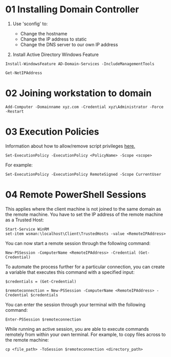 # 01 Installing Domain Controller

1. Use 'sconfig' to:
    - Change the hostname
    - Change the IP address to static
    - Change the DNS server to our own IP address

2. Install Active Directory Windows Feature

```shell
Install-WindowsFeature AD-Domain-Services -IncludeManagementTools

Get-NetIPAddress
```
# 02 Joining workstation to domain

```shell
Add-Computer -Domainname xyz.com -Credential xyz\Administrator -Force -Restart
```
# 03 Execution Policies 

Information about how to allow/remove script privileges [here.](https://learn.microsoft.com/en-au/powershell/module/microsoft.powershell.core/about/about_execution_policies?view=powershell-7.2)

```shell
Set-ExecutionPolicy -ExecutionPolicy <PolicyName> -Scope <scope>
```
For example:
```shell
Set-ExecutionPolicy -ExecutionPolicy RemoteSigned -Scope CurrentUser
```
# 04 Remote PowerShell Sessions

This applies where the client machine is not joined to the same domain as the remote machine.
You have to set the IP address of the remote machine as a Trusted Host:

```shell
Start-Service WinRM
set-item wsman:\localhost\Client\TrustedHosts -value <RemoteIPAddress>
```
You can now start a remote session through the following command:
```shell
New-PSSession -ComputerName <RemoteIPAddress> -Credential (Get-Credential)
```
To automate the process further for a particular connection, you can create a variable that executes this command with a specified input:
```shell
$credentials = (Get-Credential)
```
```shell
$remoteconnection = New-PSSession -ComputerName <RemoteIPAddress> -Credential $credentials
```
You can enter the session through your terminal with the following command:
```shell
Enter-PSSession $remoteconnection
```
While running an active session, you are able to execute commands remotely from within your own terminal. For example, to copy files across to the remote machine:
```shell
cp <file_path> -ToSession $remoteconnection <directory_path>
```

